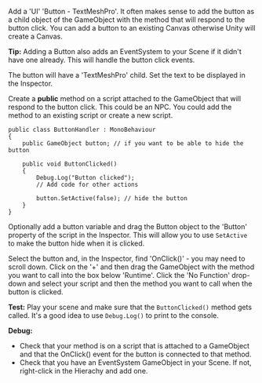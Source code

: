 
Add a 'UI' 'Button - TextMeshPro'. It often makes sense to add the button as a child object of the GameObject with the method that will respond to the button click.
You can add a button to an existing Canvas otherwise Unity will create a Canvas.

**Tip:** Adding a Button also adds an EventSystem to your Scene if it didn't have one already. This will handle the button click events. 

The button will have a 'TextMeshPro' child. Set the text to be displayed in the Inspector. 

Create a **public** method on a script attached to the GameObject that will respond to the button click. This could be an NPC. You could add the method to an existing script or create a new script.

```
public class ButtonHandler : MonoBehaviour
{
    public GameObject button; // if you want to be able to hide the button

    public void ButtonClicked()
    {
        Debug.Log("Button clicked");
        // Add code for other actions
        
        button.SetActive(false); // hide the button
    }
}
```

Optionally add a button variable and drag the Button object to the 'Button' property of the script in the Inspector. This will allow you to use `SetActive` to make the button hide when it is clicked. 

Select the button and, in the Inspector, find 'OnClick()' - you may need to scroll down. Click on the '+' and then drag the GameObject with the method you want to call into the box below 'Runtime'. Click the 'No Function' drop-down and select your script and then the method you want to call when the button is clicked. 

**Test:** Play your scene and make sure that the `ButtonClicked()` method gets called. It's a good idea to use `Debug.Log()` to print to the console. 

**Debug:** 

+ Check that your method is on a script that is attached to a GameObject and that the OnClick() event for the button is connected to that method. 
+ Check that you have an EventSystem GameObject in your Scene. If not, right-click in the Hierachy and add one. 

